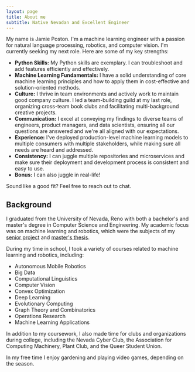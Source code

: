```yaml
---
layout: page
title: About me
subtitle: Native Nevadan and Excellent Engineer
---
```


My name is Jamie Poston. I'm a machine learning engineer with a passion for natural language processing, robotics, and computer vision. I'm currently seeking my next role. Here are some of my key strengths:

- **Python Skills:** My Python skills are exemplary. I can troubleshoot and add features efficiently and effectively.
- **Machine Learning Fundamentals:** I have a solid understanding of core machine learning principles and how to apply them in cost-effective and solution-oriented methods.
- **Culture:** I thrive in team environments and actively work to maintain good company culture. I led a team-building guild at my last role, organizing cross-team book clubs and facilitating multi-background creative projects.
- **Communication:** I excel at conveying my findings to diverse teams of engineers, product managers, and data scientists, ensuring all our questions are answered and we're all aligned with our expectations.
- **Experience:** I've deployed production-level machine learning models to multiple consumers with multiple stakeholders, while making sure all needs are heard and addressed.
- **Consistency:** I can juggle multiple repositories and microservices and make sure their deployment and development process is consistent and easy to use.
- **Bonus:** I can also juggle in real-life!

Sound like a good fit? Feel free to reach out to chat.

## Background

I graduated from the University of Nevada, Reno with both a bachelor's and master's degree in Computer Science and Engineering. My academic focus was on machine learning and robotics, which were the subjects of my [senior project](jamieposton.github.io/imwalkinghere) and [master's thesis](jamieposton.github.io/mastersthesis).

During my time in school, I took a variety of courses related to machine learning and robotics, including:

- Autonomous Mobile Robotics
- Big Data
- Computational Linguistics
- Computer Vision
- Convex Optimization
- Deep Learning
- Evolutionary Computing
- Graph Theory and Combinatorics
- Operations Research
- Machine Learning Applications

In addition to my coursework, I also made time for clubs and organizations during college, including the Nevada Cyber Club, the Association for Computing Machinery, Plant Club, and the Queer Student Union.

In my free time I enjoy gardening and playing video games, depending on the season.
